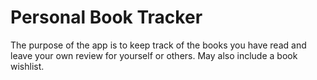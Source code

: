 # Personal Book Tracker

The purpose of the app is to keep track of the books you have read and leave your own review for yourself or others.
May also include a book wishlist.



